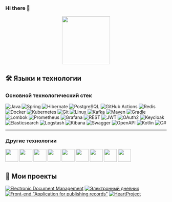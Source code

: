 ### Hi there 👋

<p align='center'>
   <a href="https://github-readme-stats.vercel.app/api?username=maksim25y&show_icons=true&count_private=true">
       <img height=150 src="https://github-readme-stats.vercel.app/api?username=maksim25y&show_icons=true&count_private=true"/></a>
</p>

## :hammer_and_wrench: Языки и технологии
### Основной технологический стек
![Java](https://img.shields.io/badge/Java-ED8B00?style=for-the-badge&logo=java&logoColor=white) 
![Spring](https://img.shields.io/badge/Spring-6DB33F?style=for-the-badge&logo=spring&logoColor=white) 
![Hibernate](https://img.shields.io/badge/Hibernate-59666C?style=for-the-badge&logo=hibernate&logoColor=white) 
![PostgreSQL](https://img.shields.io/badge/PostgreSQL-336791?style=for-the-badge&logo=postgresql&logoColor=white) 
![GitHub Actions](https://img.shields.io/badge/GitHub_Actions-2088FF?style=for-the-badge&logo=github&logoColor=white) 
![Redis](https://img.shields.io/badge/Redis-DC382D?style=for-the-badge&logo=redis&logoColor=white) 
![Docker](https://img.shields.io/badge/Docker-2496ED?style=for-the-badge&logo=docker&logoColor=white) 
![Kubernetes](https://img.shields.io/badge/Kubernetes-326CE5?style=for-the-badge&logo=kubernetes&logoColor=white) 
![Git](https://img.shields.io/badge/Git-F05032?style=for-the-badge&logo=git&logoColor=white) 
![Linux](https://img.shields.io/badge/Linux-FCC624?style=for-the-badge&logo=linux&logoColor=black) 
![Kafka](https://img.shields.io/badge/Apache_Kafka-231F20?style=for-the-badge&logo=apachekafka&logoColor=white) 
![Maven](https://img.shields.io/badge/Maven-C71A36?style=for-the-badge&logo=apachemaven&logoColor=white) 
![Gradle](https://img.shields.io/badge/Gradle-02303A?style=for-the-badge&logo=gradle&logoColor=white) 
![Lombok](https://img.shields.io/badge/Lombok-FF4088?style=for-the-badge) 
![Prometheus](https://img.shields.io/badge/Prometheus-E6522C?style=for-the-badge&logo=prometheus&logoColor=white) 
![Grafana](https://img.shields.io/badge/Grafana-F46800?style=for-the-badge&logo=grafana&logoColor=white) 
![REST](https://img.shields.io/badge/REST-000000?style=for-the-badge) 
![JWT](https://img.shields.io/badge/JWT-000000?style=for-the-badge) 
![OAuth2](https://img.shields.io/badge/OAuth2-4285F4?style=for-the-badge) 
![Keycloak](https://img.shields.io/badge/Keycloak-003366?style=for-the-badge&logo=keycloak&logoColor=white) 
![Elasticsearch](https://img.shields.io/badge/Elasticsearch-005571?style=for-the-badge&logo=elasticsearch&logoColor=white) 
![Logstash](https://img.shields.io/badge/Logstash-005571?style=for-the-badge&logo=logstash&logoColor=white) 
![Kibana](https://img.shields.io/badge/Kibana-005571?style=for-the-badge&logo=kibana&logoColor=white) 
![Swagger](https://img.shields.io/badge/Swagger-85EA2D?style=for-the-badge&logo=swagger&logoColor=white) 
![OpenAPI](https://img.shields.io/badge/OpenAPI-652B90?style=for-the-badge&logo=openapiinitiative&logoColor=white) 
![Kotlin](https://img.shields.io/badge/Kotlin-0095D5?style=for-the-badge&logo=kotlin&logoColor=white) 
![C#](https://img.shields.io/badge/C%23-239120?style=for-the-badge&logo=csharp&logoColor=white) 

---

### Другие технологии
<div>
   <img src="https://cdn.jsdelivr.net/gh/devicons/devicon/icons/csharp/csharp-original.svg" wigth="40" height="40"/>
   <img src="https://cdn.jsdelivr.net/gh/devicons/devicon/icons/javascript/javascript-original.svg" wigth="40" height="40"/>
   <img src="https://cdn.jsdelivr.net/gh/devicons/devicon/icons/angular/angular-original.svg" wigth="40" height="40"/>
   <img src="https://cdn.jsdelivr.net/gh/devicons/devicon/icons/scala/scala-plain-wordmark.svg" wigth="40" height="40"/>
   <img src="https://cdn.jsdelivr.net/gh/devicons/devicon/icons/bootstrap/bootstrap-original.svg" wigth="40" height="40"/>
   <img src="https://cdn.jsdelivr.net/gh/devicons/devicon/icons/css3/css3-original-wordmark.svg" wigth="40" height="40"/>
   <img src="https://cdn.jsdelivr.net/gh/devicons/devicon/icons/html5/html5-original-wordmark.svg" wigth="40" height="40"/>
   <img src="https://cdn.jsdelivr.net/gh/devicons/devicon/icons/kotlin/kotlin-original-wordmark.svg" wigth="40" height="40"/>
   <img src="https://cdn.jsdelivr.net/gh/devicons/devicon/icons/go/go-original-wordmark.svg" wigth="40" height="40"/>
</div>

## 📂 Мои проекты
[![Electronic Document Management](https://github-readme-stats.vercel.app/api/pin/?username=maksim25y&repo=CaseLabProject&theme=radical)](https://github.com/maksim25y/CaseLabProject)
[![Электронный дневник](https://github-readme-stats.vercel.app/api/pin/?username=maksim25y&repo=ProjectNaumen&theme=radical)](https://github.com/maksim25y/ProjectNaumen)
[![Front-end "Application for publishing records"](https://github-readme-stats.vercel.app/api/pin/?username=maksim25y&repo=clientApp&theme=radical)](https://github.com/maksim25y/clientApp)
[![HeartProject](https://github-readme-stats.vercel.app/api/pin/?username=maksim25y&repo=HeartBackend&theme=radical)](https://github.com/maksim25y/HeartBackend)
